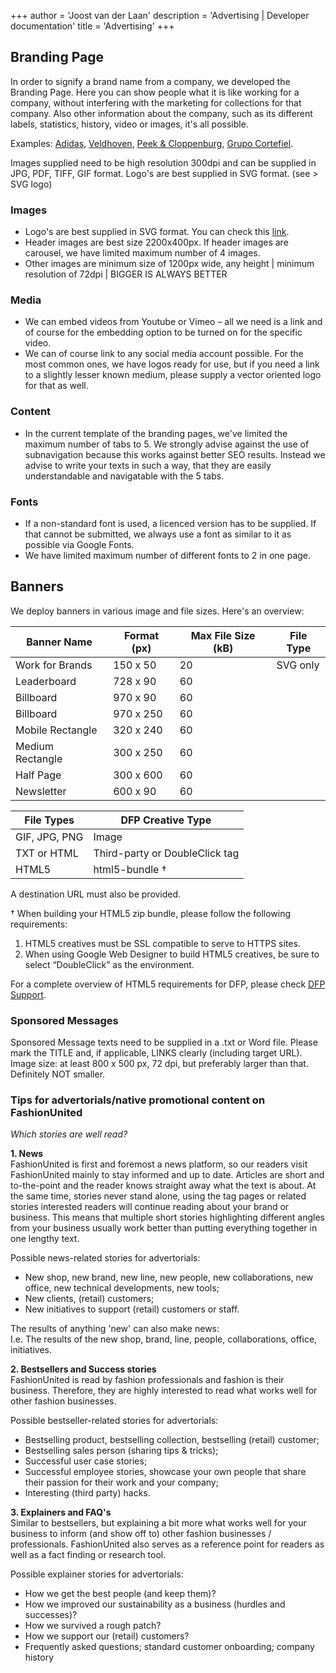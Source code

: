+++
author = 'Joost van der Laan'
description = 'Advertising | Developer documentation'
title = 'Advertising'
+++

## Branding Page

In order to signify a brand name from a company, we developed the Branding Page.
Here you can show people what it is like working for a company, without
interfering with the marketing for collections for that company. Also other
information about the company, such as its different labels, statistics,
history, video or images, it's all possible.

Examples: [Adidas](https://fashionunited.uk/adidas),
[Veldhoven](http://www.fashionunited.nl/veldhovengroup/),
[Peek & Cloppenburg](http://www.fashionunited.de/pc%11Peek%11Cloppenburg/),
[Grupo Cortefiel](http://www.fashionunited.es/grupo-cortefiel).

Images supplied need to be high resolution 300dpi and can be supplied in JPG,
PDF, TIFF, GIF format. Logo's are best supplied in SVG format. (see > SVG logo)

### Images

- Logo's are best supplied in SVG format. You can check this
  [link](/docs/logo/).
- Header images are best size 2200x400px. If header images are carousel, we have
  limited maximum number of 4 images.
- Other images are minimum size of 1200px wide, any height | minimum resolution
  of 72dpi | BIGGER IS ALWAYS BETTER

### Media

- We can embed videos from Youtube or Vimeo – all we need is a link and of
  course for the embedding option to be turned on for the specific video.
- We can of course link to any social media account possible. For the most
  common ones, we have logos ready for use, but if you need a link to a slightly
  lesser known medium, please supply a vector oriented logo for that as well.

### Content

- In the current template of the branding pages, we've limited the maximum
  number of tabs to 5. We strongly advise against the use of subnavigation
  because this works against better SEO results. Instead we advise to write your
  texts in such a way, that they are easily understandable and navigatable with
  the 5 tabs.

### Fonts

- If a non-standard font is used, a licenced version has to be supplied. If that
  cannot be submitted, we always use a font as similar to it as possible via
  Google Fonts.
- We have limited maximum number of different fonts to 2 in one page.

## Banners

We deploy banners in various image and file sizes. Here's an overview:

| Banner Name      | Format (px) | Max File Size (kB) | File Type |
| ---------------- | ----------- | ------------------ | --------- |
| Work for Brands  | 150 x 50    | 20                 | SVG only  |
| Leaderboard      | 728 x 90    | 60                 |           |
| Billboard        | 970 x 90    | 60                 |           |
| Billboard        | 970 x 250   | 60                 |           |
| Mobile Rectangle | 320 x 240   | 60                 |           |
| Medium Rectangle | 300 x 250   | 60                 |           |
| Half Page        | 300 x 600   | 60                 |           |
| Newsletter       | 600 x 90    | 60                 |           |

| File Types    | DFP Creative Type              |
| ------------- | ------------------------------ |
| GIF, JPG, PNG | Image                          |
| TXT or HTML   | Third-party or DoubleClick tag |
| HTML5         | html5-bundle &#8224;           |

A destination URL must also be provided.

&#8224; When building your HTML5 zip bundle, please follow the following
requirements:

1. HTML5 creatives must be SSL compatible to serve to HTTPS sites.
2. When using Google Web Designer to build HTML5 creatives, be sure to select
   “DoubleClick” as the environment.

For a complete overview of HTML5 requirements for DFP, please check
[DFP Support](https://support.google.com/dfp_sb/answer/7046799?hl=en&ref_topic=7045707).

<!-- https://support.google.com/dfp_sb/topic/7045707?hl=en&ref_topic=3168089 -->

### Sponsored Messages

Sponsored Message texts need to be supplied in a .txt or Word file. Please mark
the TITLE and, if applicable, LINKS clearly (including target URL). Image size:
at least 800 x 500 px, 72 dpi, but preferably larger than that. Definitely NOT
smaller.

### Tips for advertorials/native promotional content on FashionUnited

_Which stories are well read?_

**1. News**\
FashionUnited is first and foremost a news platform, so our readers visit
FashionUnited mainly to stay informed and up to date. Articles are short and
to-the-point and the reader knows straight away what the text is about. At the
same time, stories never stand alone, using the tag pages or related stories
interested readers will continue reading about your brand or business. This
means that multiple short stories highlighting different angles from your
business usually work better than putting everything together in one lengthy
text.

Possible news-related stories for advertorials:

- New shop, new brand, new line, new people, new collaborations, new office, new
  technical developments, new tools;
- New clients, (retail) customers;
- New initiatives to support (retail) customers or staff.

The results of anything 'new' can also make news:\
I.e. The results of the new shop, brand, line, people, collaborations, office,
initiatives.

**2. Bestsellers and Success stories**\
FashionUnited is read by fashion professionals and fashion is their business.
Therefore, they are highly interested to read what works well for other fashion
businesses.

Possible bestseller-related stories for advertorials:

- Bestselling product, bestselling collection, bestselling (retail) customer;
- Bestselling sales person (sharing tips & tricks);
- Successful user case stories;
- Successful employee stories, showcase your own people that share their passion
  for their work and your company;
- Interesting (third party) hacks.

**3. Explainers and FAQ's**\
Similar to bestsellers, but explaining a bit more what works well for your
business to inform (and show off to) other fashion businesses / professionals.
FashionUnited also serves as a reference point for readers as well as a fact
finding or research tool.

Possible explainer stories for advertorials:

- How we get the best people (and keep them)?
- How we improved our sustainability as a business (hurdles and successes)?
- How we survived a rough patch?
- How we support our (retail) customers?
- Frequently asked questions; standard customer onboarding; company history

